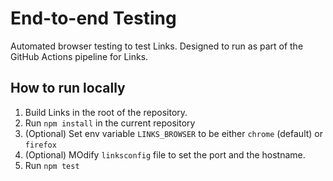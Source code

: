 # End-to-end Testing
Automated browser testing to test Links.
Designed to run as part of the GitHub Actions pipeline for Links.

## How to run locally
1. Build Links in the root of the repository.
2. Run `npm install` in the current repository
3. (Optional) Set env variable `LINKS_BROWSER` to be either `chrome` (default) or `firefox`
4. (Optional) MOdify `linksconfig` file to set the port and the hostname. 
5. Run `npm test`
